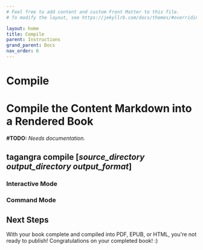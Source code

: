 ```yaml
---
# Feel free to add content and custom Front Matter to this file.
# To modify the layout, see https://jekyllrb.com/docs/themes/#overriding-theme-defaults

layout: home
title: Compile
parent: Instructions
grand_parent: Docs
nav_order: 6
---
```


# Compile
# **Compile the Content Markdown into a Rendered Book**
**#TODO:** _Needs documentation._


## **tagangra compile** [_source_directory_ _output_directory_ _output_format_]



### Interactive Mode


### Command Mode


## Next Steps
With your book complete and compiled into PDF, EPUB, or HTML, you're not ready to publish! Congratulations on your completed book! :)
